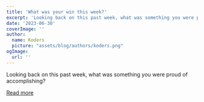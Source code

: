 ```yaml
---
title: 'What was your win this week?'
excerpt: 'Looking back on this past week, what was something you were proud of accomplishing?'
date: '2023-06-30'
coverImage: ''
author:
  name: Koders
  picture: "assets/blog/authors/koders.png"
ogImage:
  url: ''
---
```


Looking back on this past week, what was something you were proud of accomplishing?

[Read more](https://dev.to/devteam/what-was-your-win-this-week-10gb)
